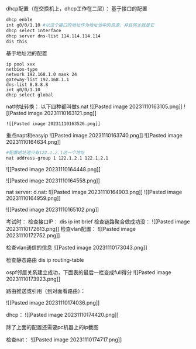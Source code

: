 dhcp配置（在交换机上，dhcp工作在二层）：
基于接口的配置
```bash
dhcp enble
int g0/0/1.10 #以这个接口的地址作为地址池中的资源，并且网关就是它
dhcp select interface
dhcp server dns-list 114.114.114.114
dis this
```

基于地址池的配置
```
ip pool xxx
netbios-type
network 192.168.1.0 mask 24
gateway-list 192.168.1.1
dns-list 8.8.8.8
int g0/0/1.10
dhcp select global
```

nat地址转换：
以下四种都叫做s.nat
	![[Pasted image 20231110163105.png]]
	![[Pasted image 20231110163121.png]]

	![[Pasted image 20231110163526.png]]

重点napt和easyip
![[Pasted image 20231110163740.png]]
![[Pasted image 20231110164634.png]]
```bash
#配置地址池只有122.1.2.1这一个地址
nat address-group 1 122.1.2.1 122.1.2.1

```

![[Pasted image 20231110164448.png]]

![[Pasted image 20231110164558.png]]

nat server:
d.nat:
![[Pasted image 20231110164903.png]]
![[Pasted image 20231110164959.png]]

![[Pasted image 20231110165102.png]]




































考试时：
检查接口IP：
dis ip int brief
检查链路聚合做成功没：
![[Pasted image 20231110172613.png]]
检查vlan配置：
![[Pasted image 20231110172752.png]]

检查vlan通信的信息
![[Pasted image 20231110173043.png]]

检查静态路由
dis ip routing-table



ospf邻居关系建立成功，下面表的最后一栏变成full得分
![[Pasted image 20231110173923.png]]

路由推送或引用（到对面看路由）：

![[Pasted image 20231110174036.png]]

dhcp：
![[Pasted image 20231110174420.png]]

除了上面的配置还需要pc机器上的ip截图


检查nat：
![[Pasted image 20231110174717.png]]